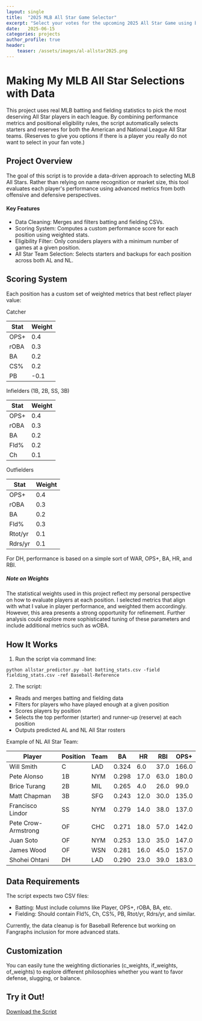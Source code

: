 ```yaml
---
layout: single
title:  "2025 MLB All Star Game Selector"
excerpt: "Select your votes for the upcoming 2025 All Star Game using batting and fielding statistics."
date:   2025-06-15
categories: projects
author_profile: true
header:
    teaser: /assets/images/al-allstar2025.png
---
```


# Making My MLB All Star Selections with Data
This project uses real MLB batting and fielding statistics to pick the most deserving All Star players in each league. By combining performance metrics and positional eligibility rules, the script automatically selects starters and reserves for both the American and National League All Star teams. (Reserves to give you options if there is a player you really do not want to select in your fan vote.)

## Project Overview
The goal of this script is to provide a data-driven approach to selecting MLB All Stars. Rather than relying on name recognition or market size, this tool evaluates each player's performance using advanced metrics from both offensive and defensive perspectives.

#### Key Features
- Data Cleaning: Merges and filters batting and fielding CSVs.
- Scoring System: Computes a custom performance score for each position using weighted stats.
- Eligibility Filter: Only considers players with a minimum number of games at a given position.
- All Star Team Selection: Selects starters and backups for each position across both AL and NL.

## Scoring System
Each position has a custom set of weighted metrics that best reflect player value:

Catcher

| Stat | Weight |
| ---- | ------ |
| OPS+ | 0.4    |
| rOBA | 0.3    |
| BA   | 0.2    |
| CS%  | 0.2    |
| PB   | -0.1   |

Infielders (1B, 2B, SS, 3B)

| Stat | Weight |
| ---- | ------ |
| OPS+ | 0.4    |
| rOBA | 0.3    |
| BA   | 0.2    |
| Fld% | 0.2    |
| Ch   | 0.1    |

Outfielders

| Stat    | Weight |
| ------- | ------ |
| OPS+    | 0.4    |
| rOBA    | 0.3    |
| BA      | 0.2    |
| Fld%    | 0.3    |
| Rtot/yr | 0.1    |
| Rdrs/yr | 0.1    |

For DH, performance is based on a simple sort of WAR, OPS+, BA, HR, and RBI.

##### Note on Weights
The statistical weights used in this project reflect my personal perspective on how to evaluate players at each position. I selected metrics that align with what I value in player performance, and weighted them accordingly. However, this area presents a strong opportunity for refinement. Further analysis could explore more sophisticated tuning of these parameters and include additional metrics such as wOBA.

## How It Works
1. Run the script via command line:
```
python allstar_predictor.py -bat batting_stats.csv -field fielding_stats.csv -ref Baseball-Reference
```

2. The script:
- Reads and merges batting and fielding data
- Filters for players who have played enough at a given position
- Scores players by position
- Selects the top performer (starter) and runner-up (reserve) at each position
- Outputs predicted AL and NL All Star rosters

Example of NL All Star Team:

| Player              | Position | Team | BA    | HR   | RBI  | OPS+  |
| ------------------- | -------- | ---- | ----- | ---- | ---- | ----- |
| Will Smith	      | C	     | LAD	| 0.324 | 6.0  | 37.0 | 166.0 |
| Pete Alonso	      | 1B       | NYM	| 0.298 | 17.0 | 63.0 | 180.0 |
| Brice Turang	      | 2B	     | MIL	| 0.265 | 4.0  | 26.0 | 99.0  |
| Matt Chapman	      | 3B	     | SFG	| 0.243 | 12.0 | 30.0 | 135.0 |
| Francisco Lindor	  | SS	     | NYM	| 0.279 | 14.0 | 38.0 | 137.0 |
| Pete Crow-Armstrong |	OF	     | CHC	| 0.271 | 18.0 | 57.0 | 142.0 |
| Juan Soto	          | OF	     | NYM	| 0.253 | 13.0 | 35.0 | 147.0 |
| James Wood	      | OF	     | WSN	| 0.281 | 16.0 | 45.0 | 157.0 |
| Shohei Ohtani	      | DH	     | LAD	| 0.290 | 23.0 | 39.0 | 183.0 |


## Data Requirements
The script expects two CSV files:
- Batting: Must include columns like Player, OPS+, rOBA, BA, etc.
- Fielding: Should contain Fld%, Ch, CS%, PB, Rtot/yr, Rdrs/yr, and similar.

Currently, the data cleanup is for Baseball Reference but working on Fangraphs inclusion for more advanced stats.

## Customization
You can easily tune the weighting dictionaries (c_weights, if_weights, of_weights) to explore different philosophies whether you want to favor defense, slugging, or balance.

## Try it Out!
[Download the Script](../../assets/scripts/allstar_selector.py)
